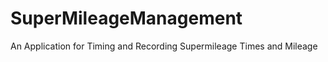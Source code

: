 SuperMileageManagement
======================

An Application for Timing and Recording Supermileage Times and Mileage
